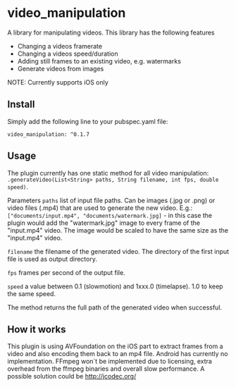 # video_manipulation

A library for manipulating videos.
This library has the following features
 * Changing a videos framerate
 * Changing a videos speed/duration
 * Adding still frames to an existing video, e.g. watermarks
 * Generate videos from images

 NOTE: Currently supports iOS only

## Install

Simply add the following line to your pubspec.yaml file:

`video_manipulation: ^0.1.7`

## Usage

The plugin currently has one static method for all video manipulation: `.generateVideo(List<String> paths, String filename, int fps, double speed)`.

Parameters
`paths` list of input file paths. Can be images (.jpg or .png) or video files (.mp4) that are used to generate the new video. E.g.: `["documents/input.mp4", "documents/watermark.jpg]` - in this case the plugin would add the "watermark.jpg" image to every frame of the "input.mp4" video. The image would be scaled to have the same size as the "input.mp4" video.

`filename` the filename of the generated video. The directory of the first input file is used as output directory.

`fps` frames per second of the output file.

`speed` a value between 0.1 (slowmotion) and 1xxx.0 (timelapse). 1.0 to keep the same speed.

The method returns the full path of the generated video when successful.

## How it works
This plugin is using AVFoundation on the iOS part to extract frames from a video and also encoding them back to an mp4 file.
Android has currently no implementation. FFmpeg won`t be implemented due to licensing, extra overhead from the ffmpeg binaries and overall slow performance.
A possible solution could be http://jcodec.org/
